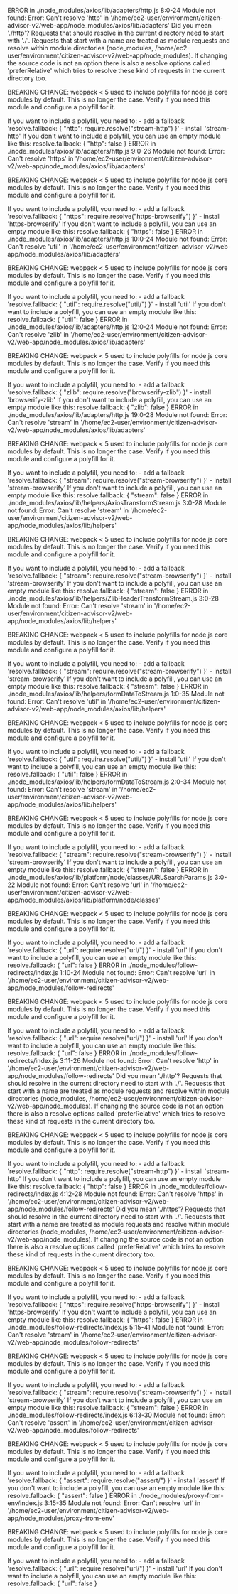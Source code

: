 ERROR in ./node_modules/axios/lib/adapters/http.js 8:0-24
Module not found: Error: Can't resolve 'http' in '/home/ec2-user/environment/citizen-advisor-v2/web-app/node_modules/axios/lib/adapters'
Did you mean './http'?
Requests that should resolve in the current directory need to start with './'.
Requests that start with a name are treated as module requests and resolve within module directories (node_modules, /home/ec2-user/environment/citizen-advisor-v2/web-app/node_modules).
If changing the source code is not an option there is also a resolve options called 'preferRelative' which tries to resolve these kind of requests in the current directory too.

BREAKING CHANGE: webpack < 5 used to include polyfills for node.js core modules by default.
This is no longer the case. Verify if you need this module and configure a polyfill for it.

If you want to include a polyfill, you need to:
	- add a fallback 'resolve.fallback: { "http": require.resolve("stream-http") }'
	- install 'stream-http'
If you don't want to include a polyfill, you can use an empty module like this:
	resolve.fallback: { "http": false }
ERROR in ./node_modules/axios/lib/adapters/http.js 9:0-26
Module not found: Error: Can't resolve 'https' in '/home/ec2-user/environment/citizen-advisor-v2/web-app/node_modules/axios/lib/adapters'

BREAKING CHANGE: webpack < 5 used to include polyfills for node.js core modules by default.
This is no longer the case. Verify if you need this module and configure a polyfill for it.

If you want to include a polyfill, you need to:
	- add a fallback 'resolve.fallback: { "https": require.resolve("https-browserify") }'
	- install 'https-browserify'
If you don't want to include a polyfill, you can use an empty module like this:
	resolve.fallback: { "https": false }
ERROR in ./node_modules/axios/lib/adapters/http.js 10:0-24
Module not found: Error: Can't resolve 'util' in '/home/ec2-user/environment/citizen-advisor-v2/web-app/node_modules/axios/lib/adapters'

BREAKING CHANGE: webpack < 5 used to include polyfills for node.js core modules by default.
This is no longer the case. Verify if you need this module and configure a polyfill for it.

If you want to include a polyfill, you need to:
	- add a fallback 'resolve.fallback: { "util": require.resolve("util/") }'
	- install 'util'
If you don't want to include a polyfill, you can use an empty module like this:
	resolve.fallback: { "util": false }
ERROR in ./node_modules/axios/lib/adapters/http.js 12:0-24
Module not found: Error: Can't resolve 'zlib' in '/home/ec2-user/environment/citizen-advisor-v2/web-app/node_modules/axios/lib/adapters'

BREAKING CHANGE: webpack < 5 used to include polyfills for node.js core modules by default.
This is no longer the case. Verify if you need this module and configure a polyfill for it.

If you want to include a polyfill, you need to:
	- add a fallback 'resolve.fallback: { "zlib": require.resolve("browserify-zlib") }'
	- install 'browserify-zlib'
If you don't want to include a polyfill, you can use an empty module like this:
	resolve.fallback: { "zlib": false }
ERROR in ./node_modules/axios/lib/adapters/http.js 19:0-28
Module not found: Error: Can't resolve 'stream' in '/home/ec2-user/environment/citizen-advisor-v2/web-app/node_modules/axios/lib/adapters'

BREAKING CHANGE: webpack < 5 used to include polyfills for node.js core modules by default.
This is no longer the case. Verify if you need this module and configure a polyfill for it.

If you want to include a polyfill, you need to:
	- add a fallback 'resolve.fallback: { "stream": require.resolve("stream-browserify") }'
	- install 'stream-browserify'
If you don't want to include a polyfill, you can use an empty module like this:
	resolve.fallback: { "stream": false }
ERROR in ./node_modules/axios/lib/helpers/AxiosTransformStream.js 3:0-28
Module not found: Error: Can't resolve 'stream' in '/home/ec2-user/environment/citizen-advisor-v2/web-app/node_modules/axios/lib/helpers'

BREAKING CHANGE: webpack < 5 used to include polyfills for node.js core modules by default.
This is no longer the case. Verify if you need this module and configure a polyfill for it.

If you want to include a polyfill, you need to:
	- add a fallback 'resolve.fallback: { "stream": require.resolve("stream-browserify") }'
	- install 'stream-browserify'
If you don't want to include a polyfill, you can use an empty module like this:
	resolve.fallback: { "stream": false }
ERROR in ./node_modules/axios/lib/helpers/ZlibHeaderTransformStream.js 3:0-28
Module not found: Error: Can't resolve 'stream' in '/home/ec2-user/environment/citizen-advisor-v2/web-app/node_modules/axios/lib/helpers'

BREAKING CHANGE: webpack < 5 used to include polyfills for node.js core modules by default.
This is no longer the case. Verify if you need this module and configure a polyfill for it.

If you want to include a polyfill, you need to:
	- add a fallback 'resolve.fallback: { "stream": require.resolve("stream-browserify") }'
	- install 'stream-browserify'
If you don't want to include a polyfill, you can use an empty module like this:
	resolve.fallback: { "stream": false }
ERROR in ./node_modules/axios/lib/helpers/formDataToStream.js 1:0-35
Module not found: Error: Can't resolve 'util' in '/home/ec2-user/environment/citizen-advisor-v2/web-app/node_modules/axios/lib/helpers'

BREAKING CHANGE: webpack < 5 used to include polyfills for node.js core modules by default.
This is no longer the case. Verify if you need this module and configure a polyfill for it.

If you want to include a polyfill, you need to:
	- add a fallback 'resolve.fallback: { "util": require.resolve("util/") }'
	- install 'util'
If you don't want to include a polyfill, you can use an empty module like this:
	resolve.fallback: { "util": false }
ERROR in ./node_modules/axios/lib/helpers/formDataToStream.js 2:0-34
Module not found: Error: Can't resolve 'stream' in '/home/ec2-user/environment/citizen-advisor-v2/web-app/node_modules/axios/lib/helpers'

BREAKING CHANGE: webpack < 5 used to include polyfills for node.js core modules by default.
This is no longer the case. Verify if you need this module and configure a polyfill for it.

If you want to include a polyfill, you need to:
	- add a fallback 'resolve.fallback: { "stream": require.resolve("stream-browserify") }'
	- install 'stream-browserify'
If you don't want to include a polyfill, you can use an empty module like this:
	resolve.fallback: { "stream": false }
ERROR in ./node_modules/axios/lib/platform/node/classes/URLSearchParams.js 3:0-22
Module not found: Error: Can't resolve 'url' in '/home/ec2-user/environment/citizen-advisor-v2/web-app/node_modules/axios/lib/platform/node/classes'

BREAKING CHANGE: webpack < 5 used to include polyfills for node.js core modules by default.
This is no longer the case. Verify if you need this module and configure a polyfill for it.

If you want to include a polyfill, you need to:
	- add a fallback 'resolve.fallback: { "url": require.resolve("url/") }'
	- install 'url'
If you don't want to include a polyfill, you can use an empty module like this:
	resolve.fallback: { "url": false }
ERROR in ./node_modules/follow-redirects/index.js 1:10-24
Module not found: Error: Can't resolve 'url' in '/home/ec2-user/environment/citizen-advisor-v2/web-app/node_modules/follow-redirects'

BREAKING CHANGE: webpack < 5 used to include polyfills for node.js core modules by default.
This is no longer the case. Verify if you need this module and configure a polyfill for it.

If you want to include a polyfill, you need to:
	- add a fallback 'resolve.fallback: { "url": require.resolve("url/") }'
	- install 'url'
If you don't want to include a polyfill, you can use an empty module like this:
	resolve.fallback: { "url": false }
ERROR in ./node_modules/follow-redirects/index.js 3:11-26
Module not found: Error: Can't resolve 'http' in '/home/ec2-user/environment/citizen-advisor-v2/web-app/node_modules/follow-redirects'
Did you mean './http'?
Requests that should resolve in the current directory need to start with './'.
Requests that start with a name are treated as module requests and resolve within module directories (node_modules, /home/ec2-user/environment/citizen-advisor-v2/web-app/node_modules).
If changing the source code is not an option there is also a resolve options called 'preferRelative' which tries to resolve these kind of requests in the current directory too.

BREAKING CHANGE: webpack < 5 used to include polyfills for node.js core modules by default.
This is no longer the case. Verify if you need this module and configure a polyfill for it.

If you want to include a polyfill, you need to:
	- add a fallback 'resolve.fallback: { "http": require.resolve("stream-http") }'
	- install 'stream-http'
If you don't want to include a polyfill, you can use an empty module like this:
	resolve.fallback: { "http": false }
ERROR in ./node_modules/follow-redirects/index.js 4:12-28
Module not found: Error: Can't resolve 'https' in '/home/ec2-user/environment/citizen-advisor-v2/web-app/node_modules/follow-redirects'
Did you mean './https'?
Requests that should resolve in the current directory need to start with './'.
Requests that start with a name are treated as module requests and resolve within module directories (node_modules, /home/ec2-user/environment/citizen-advisor-v2/web-app/node_modules).
If changing the source code is not an option there is also a resolve options called 'preferRelative' which tries to resolve these kind of requests in the current directory too.

BREAKING CHANGE: webpack < 5 used to include polyfills for node.js core modules by default.
This is no longer the case. Verify if you need this module and configure a polyfill for it.

If you want to include a polyfill, you need to:
	- add a fallback 'resolve.fallback: { "https": require.resolve("https-browserify") }'
	- install 'https-browserify'
If you don't want to include a polyfill, you can use an empty module like this:
	resolve.fallback: { "https": false }
ERROR in ./node_modules/follow-redirects/index.js 5:15-41
Module not found: Error: Can't resolve 'stream' in '/home/ec2-user/environment/citizen-advisor-v2/web-app/node_modules/follow-redirects'

BREAKING CHANGE: webpack < 5 used to include polyfills for node.js core modules by default.
This is no longer the case. Verify if you need this module and configure a polyfill for it.

If you want to include a polyfill, you need to:
	- add a fallback 'resolve.fallback: { "stream": require.resolve("stream-browserify") }'
	- install 'stream-browserify'
If you don't want to include a polyfill, you can use an empty module like this:
	resolve.fallback: { "stream": false }
ERROR in ./node_modules/follow-redirects/index.js 6:13-30
Module not found: Error: Can't resolve 'assert' in '/home/ec2-user/environment/citizen-advisor-v2/web-app/node_modules/follow-redirects'

BREAKING CHANGE: webpack < 5 used to include polyfills for node.js core modules by default.
This is no longer the case. Verify if you need this module and configure a polyfill for it.

If you want to include a polyfill, you need to:
	- add a fallback 'resolve.fallback: { "assert": require.resolve("assert/") }'
	- install 'assert'
If you don't want to include a polyfill, you can use an empty module like this:
	resolve.fallback: { "assert": false }
ERROR in ./node_modules/proxy-from-env/index.js 3:15-35
Module not found: Error: Can't resolve 'url' in '/home/ec2-user/environment/citizen-advisor-v2/web-app/node_modules/proxy-from-env'

BREAKING CHANGE: webpack < 5 used to include polyfills for node.js core modules by default.
This is no longer the case. Verify if you need this module and configure a polyfill for it.

If you want to include a polyfill, you need to:
	- add a fallback 'resolve.fallback: { "url": require.resolve("url/") }'
	- install 'url'
If you don't want to include a polyfill, you can use an empty module like this:
	resolve.fallback: { "url": false }
